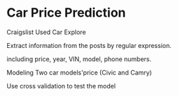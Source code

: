 # Car Price Prediction
Craigslist Used Car Explore 

Extract information from the posts by regular expression.

including price, year, VIN, model, phone numbers.

Modeling Two car models'price (Civic and Camry) 

Use cross validation to test the model
